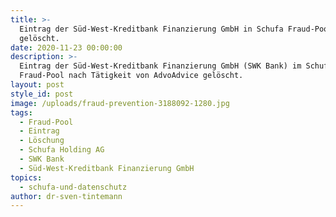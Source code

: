 ```yaml
---
title: >-
  Eintrag der Süd-West-Kreditbank Finanzierung GmbH in Schufa Fraud-Pool
  gelöscht.
date: 2020-11-23 00:00:00
description: >-
  Eintrag der Süd-West-Kreditbank Finanzierung GmbH (SWK Bank) im Schufa
  Fraud-Pool nach Tätigkeit von AdvoAdvice gelöscht.
layout: post
style_id: post
image: /uploads/fraud-prevention-3188092-1280.jpg
tags:
  - Fraud-Pool
  - Eintrag
  - Löschung
  - Schufa Holding AG
  - SWK Bank
  - Süd-West-Kreditbank Finanzierung GmbH
topics:
  - schufa-und-datenschutz
author: dr-sven-tintemann
---
```


